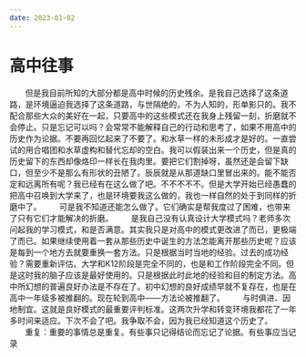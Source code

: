 ```yaml
---
date: 2023-01-02
---
```


# 高中往事

&nbsp;&nbsp;&nbsp;&nbsp;&nbsp;&nbsp;&nbsp;但是我目前所知的大部分都是高中时候的历史残余。是我自己选择了这条道路，是环境逼迫我选择了这条道路，与世隔绝的，不为人知的，形单影只的。我不配合那些大众的美好在一起，只要高中的这些模式还在我身上残留一刻，折磨就不会停止。只是忘记可以吗？会常常不能解释自己的行动和思考了，如果不用高中的历史作为论据。不要再回忆起来了不要了。和水草一样的未形成才是好的。一直尝试的用合唱团和水草虚构和替代忘却的空白。我可以假装出来一个历史，但是真的历史留下的东西却像烙印一样长在我肉里。要把它们割掉呀，虽然还是会留下缺口，但至少不是那么有形状的丑陋了。辰辰就是从那道缺口里冒出来的。能不能否定和远离所有呢？我已经有在这么做了吧。不不不不不。但是大学开始已经愚蠢的把高中召唤到大学来了，也是环境要我这么做的，我也一样自然的处于到同样的折磨中了。
&nbsp;&nbsp;&nbsp;&nbsp;&nbsp;&nbsp;&nbsp;可是我不知道还能怎么做了。它们确实是帮我度过了困难，也带来了只有它们才能解决的折磨。
&nbsp;&nbsp;&nbsp;&nbsp;&nbsp;&nbsp;&nbsp;是我自己没有认真设计大学模式吗？老师多次问起我的学习模式，和是否满意。其实我只是对高中的模式更改进了而已，更极端了而已。如果继续使用着一套从那些历史中诞生的方法怎能离开那些历史呢？应该是每到一个地方去就要重换一套方法。只是根据当时当地的经验。过去的成功经验？需要重新评估。大学和K12阶段是完全不同的，也是和工作阶段完全不同。但是这时我的脑子应该是最好使用的。只是根据此时此地的经验和目的制定方法。高中所幻想的普遍良好办法是不存在了。初中幻想的良好成绩早就不复存在，也是在高中一年级多被推翻的。现在轮到高中——方法论被推翻了。
&nbsp;&nbsp;&nbsp;&nbsp;&nbsp;&nbsp;&nbsp;与时俱进、因地制宜。这就是良好模式的最重要评判标准。这两次升学和转变环境我都花了一年多时间来适应。下次不会了吧。我争取不会，因为我已经知道这个历史了。
&nbsp;&nbsp;&nbsp;&nbsp;&nbsp;&nbsp;&nbsp;重复：重要的事情总是重复。有些事只记得结论而忘记了论据。有些事应当记录
